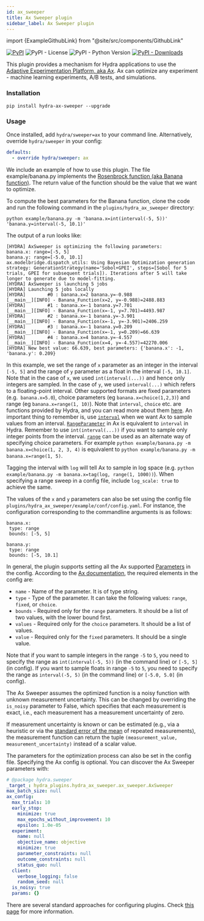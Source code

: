```yaml
---
id: ax_sweeper
title: Ax Sweeper plugin
sidebar_label: Ax Sweeper plugin
---
```


import {ExampleGithubLink} from "@site/src/components/GithubLink"

[![PyPI](https://img.shields.io/pypi/v/hydra-ax-sweeper)](https://img.shields.io/pypi/v/hydra-ax-sweeper)
![PyPI - License](https://img.shields.io/pypi/l/hydra-ax-sweeper)
![PyPI - Python Version](https://img.shields.io/pypi/pyversions/hydra-ax-sweeper)
[![PyPI - Downloads](https://img.shields.io/pypi/dm/hydra-ax-sweeper.svg)](https://pypistats.org/packages/hydra-ax-sweeper)<ExampleGithubLink text="Example application" to="plugins/hydra_ax_sweeper/example"/><ExampleGithubLink text="Plugin source" to="plugins/hydra_ax_sweeper"/>


This plugin provides a mechanism for Hydra applications to use the [Adaptive Experimentation Platform, aka Ax](https://ax.dev/). Ax can optimize any experiment - machine learning experiments, A/B tests, and simulations.

### Installation
```commandline
pip install hydra-ax-sweeper --upgrade
```

### Usage
Once installed, add `hydra/sweeper=ax` to your command line. Alternatively, override `hydra/sweeper` in your config:

```yaml
defaults:
  - override hydra/sweeper: ax
```

We include an example of how to use this plugin. The file <GithubLink to="plugins/hydra_ax_sweeper/example/banana.py">example/banana.py</GithubLink>
implements the [Rosenbrock function (aka Banana function)](https://en.wikipedia.org/wiki/Rosenbrock_function).
The return value of the function should be the value that we want to optimize.


To compute the best parameters for the Banana function, clone the code and run the following command in the `plugins/hydra_ax_sweeper` directory:

```
python example/banana.py -m 'banana.x=int(interval(-5, 5))' 'banana.y=interval(-5, 10.1)'
```

The output of a run looks like:

```
[HYDRA] AxSweeper is optimizing the following parameters:
banana.x: range=[-5, 5]
banana.y: range=[-5.0, 10.1]
ax.modelbridge.dispatch_utils: Using Bayesian Optimization generation strategy: GenerationStrategy(name='Sobol+GPEI', steps=[Sobol for 5 trials, GPEI for subsequent trials]). Iterations after 5 will take longer to generate due to model-fitting.
[HYDRA] AxSweeper is launching 5 jobs
[HYDRA] Launching 5 jobs locally
[HYDRA]        #0 : banana.x=2 banana.y=-0.988
[__main__][INFO] - Banana_Function(x=2, y=-0.988)=2488.883
[HYDRA]        #1 : banana.x=-1 banana.y=7.701
[__main__][INFO] - Banana_Function(x=-1, y=7.701)=4493.987
[HYDRA]        #2 : banana.x=-1 banana.y=-3.901
[__main__][INFO] - Banana_Function(x=-1, y=-3.901)=2406.259
[HYDRA]        #3 : banana.x=-1 banana.y=0.209
[__main__][INFO] - Banana_Function(x=-1, y=0.209)=66.639
[HYDRA]        #4 : banana.x=4 banana.y=-4.557
[__main__][INFO] - Banana_Function(x=4, y=-4.557)=42270.006
[HYDRA] New best value: 66.639, best parameters: {'banana.x': -1, 'banana.y': 0.209}
```

In this example, we set the range of `x` parameter as an integer in the interval `[-5, 5]` and the range of `y` parameter as a float in the interval `[-5, 10.1]`. Note that in the case of `x`, we used `int(interval(...))` and hence only integers are sampled. In the case of `y`, we used `interval(...)` which refers to a floating-point interval. Other supported formats are fixed parameters (e.g.` banana.x=5.0`), choice parameters (eg `banana.x=choice(1,2,3)`) and range (eg `banana.x=range(1, 10)`). Note that `interval`, `choice` etc. are functions provided by Hydra, and you can read more about them [here](https://hydra.cc/docs/next/advanced/override_grammar/extended/). An important thing to remember is, use [`interval`](https://hydra.cc/docs/next/advanced/override_grammar/extended/#interval-sweep) when we want Ax to sample values from an interval. [`RangeParameter`](https://ax.dev/api/ax.html#ax.RangeParameter) in Ax is equivalent to `interval` in Hydra. Remember to use `int(interval(...))` if you want to sample only integer points from the interval. [`range`](https://hydra.cc/docs/next/advanced/override_grammar/extended/#range-sweep) can be used as an alternate way of specifying choice parameters. For example `python example/banana.py -m banana.x=choice(1, 2, 3, 4)` is equivalent to `python example/banana.py -m banana.x=range(1, 5)`.

Tagging the interval with `log` will tell Ax to sample in log space (e.g. `python example/banana.py -m banana.x=tag(log, range(1, 1000))`). When specifying a range sweep in a config file, include `log_scale: true` to achieve the same.


The values of the `x` and `y` parameters can also be set using the config file `plugins/hydra_ax_sweeper/example/conf/config.yaml`. For instance, the configuration corresponding to the commandline arguments is as follows:

```
banana.x:
 type: range
 bounds: [-5, 5]

banana.y:
 type: range
 bounds: [-5, 10.1]
```

In general, the plugin supports setting all the Ax supported [Parameters](https://ax.dev/api/core.html?highlight=range#module-ax.core.parameter) in the config. According to the [Ax documentation](https://ax.dev/api/service.html#ax.service.ax_client.AxClient.create_experiment), the required elements in the config are:

* `name` - Name of the parameter. It is of type string.
* `type` - Type of the parameter. It can take the following values: `range`, `fixed`, or `choice`.
* `bounds` - Required only for the `range` parameters. It should be a list of two values, with the lower bound first.
* `values` - Required only for the `choice` parameters. It should be a list of values.
* `value` - Required only for the `fixed` parameters. It should be a single value.

Note that if you want to sample integers in the range `-5` to `5`, you need to specify the range as `int(interval(-5, 5))` (in the command line) or `[-5, 5]` (in config). If you want to sample floats in range `-5` to `5`, you need to specify the range as `interval(-5, 5)` (in the command line) or `[-5.0, 5.0]` (in config).

The Ax Sweeper assumes the optimized function is a noisy function with unknown measurement uncertainty.
This can be changed by overriding the `is_noisy` parameter to False, which specifies that each measurement is exact, i.e., each measurement has a measurement uncertainty of zero.

If measurement uncertainty is known or can be estimated (e.g., via a heuristic or via the [standard error of the mean](https://en.wikipedia.org/wiki/Standard_error) of repeated measurements), the measurement function can return the tuple `(measurement_value, measurement_uncertainty)` instead of a scalar value.

The parameters for the optimization process can also be set in the config file. Specifying the Ax config is optional. You can discover the Ax Sweeper parameters with:

```yaml title="$ python your_app.py hydra/sweeper=ax --cfg hydra -p hydra.sweeper"
# @package hydra.sweeper
_target_: hydra_plugins.hydra_ax_sweeper.ax_sweeper.AxSweeper
max_batch_size: null
ax_config:
  max_trials: 10
  early_stop:
    minimize: true
    max_epochs_without_improvement: 10
    epsilon: 1.0e-05
  experiment:
    name: null
    objective_name: objective
    minimize: true
    parameter_constraints: null
    outcome_constraints: null
    status_quo: null
  client:
    verbose_logging: false
    random_seed: null
  is_noisy: true
  params: {}
```
There are several standard approaches for configuring plugins. Check [this page](../patterns/configuring_plugins.md) for more information.